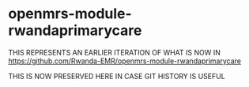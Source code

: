 openmrs-module-rwandaprimarycare
================================

THIS REPRESENTS AN EARLIER ITERATION OF WHAT IS NOW IN https://github.com/Rwanda-EMR/openmrs-module-rwandaprimarycare

THIS IS NOW PRESERVED HERE IN CASE GIT HISTORY IS USEFUL
